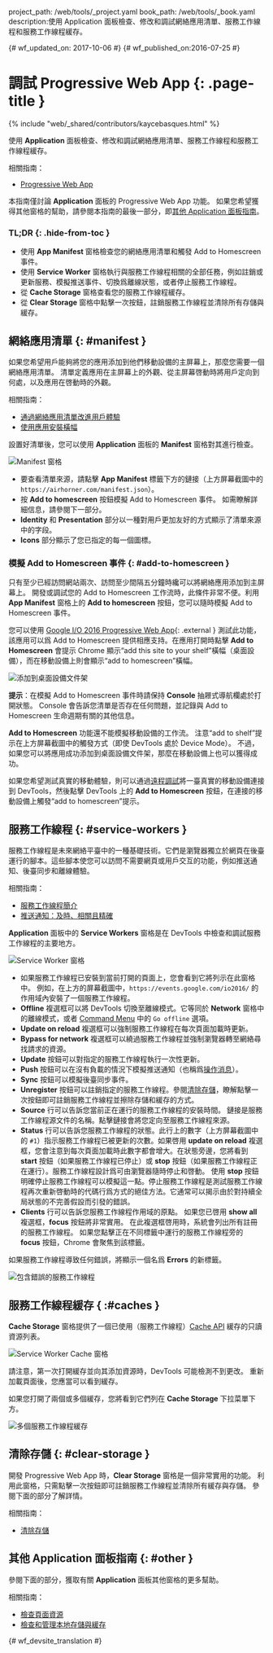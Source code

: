 project_path: /web/tools/_project.yaml
book_path: /web/tools/_book.yaml
description:使用 Application 面板檢查、修改和調試網絡應用清單、服務工作線程和服務工作線程緩存。

{# wf_updated_on: 2017-10-06 #}
{# wf_published_on:2016-07-25 #}

# 調試 Progressive Web App {: .page-title }

{% include "web/_shared/contributors/kaycebasques.html" %}

使用 <strong>Application</strong> 面板檢查、修改和調試網絡應用清單、服務工作線程和服務工作線程緩存。


相關指南： 

* [Progressive Web App](/web/progressive-web-apps)

本指南僅討論 **Application** 面板的 Progressive Web App 功能。
如果您希望獲得其他窗格的幫助，請參閱本指南的最後一部分，即[其他 Application 面板指南](#other)。




### TL;DR {: .hide-from-toc }
- 使用 <strong>App Manifest</strong> 窗格檢查您的網絡應用清單和觸發 Add to Homescreen 事件。
- 使用 <strong>Service Worker</strong> 窗格執行與服務工作線程相關的全部任務，例如註銷或更新服務、模擬推送事件、切換爲離線狀態，或者停止服務工作線程。
- 從 <strong>Cache Storage</strong> 窗格查看您的服務工作線程緩存。
- 從 <strong>Clear Storage</strong> 窗格中點擊一次按鈕，註銷服務工作線程並清除所有存儲與緩存。


## 網絡應用清單 {: #manifest }

如果您希望用戶能夠將您的應用添加到他們移動設備的主屏幕上，那麼您需要一個網絡應用清單。
清單定義應用在主屏幕上的外觀、從主屏幕啓動時將用戶定向到何處，以及應用在啓動時的外觀。



相關指南：

* [通過網絡應用清單改進用戶體驗](/web/fundamentals/web-app-manifest)
* [使用應用安裝橫幅](/web/fundamentals/app-install-banners)


設置好清單後，您可以使用 **Application** 面板的 **Manifest** 窗格對其進行檢查。


![Manifest 窗格][manifest]

* 要查看清單來源，請點擊 **App Manifest** 標籤下方的鏈接（上方屏幕截圖中的 `https://airhorner.com/manifest.json`）。
* 按 **Add to homescreen** 按鈕模擬 Add to Homescreen 事件。
如需瞭解詳細信息，請參閱下一部分。
* **Identity** 和 **Presentation** 部分以一種對用戶更加友好的方式顯示了清單來源中的字段。
* **Icons** 部分顯示了您已指定的每一個圖標。

[manifest]: images/manifest.png

### 模擬 Add to Homescreen 事件 {: #add-to-homescreen }

只有至少已經訪問網站兩次、訪問至少間隔五分鐘時纔可以將網絡應用添加到主屏幕上。
開發或調試您的 Add to Homescreen 工作流時，此條件非常不便。利用 **App Manifest** 窗格上的 **Add to homescreen** 按鈕，您可以隨時模擬 Add to Homescreen 事件。




您可以使用 [Google I/O 2016 Progressive Web App](https://events.google.com/io2016/){: .external } 測試此功能，該應用可以爲 Add to Homescreen 提供相應支持。在應用打開時點擊 **Add to Homescreen** 會提示 Chrome 顯示“add this site to your shelf”橫幅（桌面設備），而在移動設備上則會顯示“add to homescreen”橫幅。



![添加到桌面設備文件架][shelf]

**提示**：在模擬 Add to Homescreen 事件時請保持 **Console** 抽屜式導航欄處於打開狀態。
Console 會告訴您清單是否存在任何問題，並記錄與 Add to Homescreen 生命週期有關的其他信息。


**Add to Homescreen** 功能還不能模擬移動設備的工作流。
注意“add to shelf”提示在上方屏幕截圖中的觸發方式（即使 DevTools 處於 Device Mode）。
不過，如果您可以將應用成功添加到桌面設備文件架，那麼在移動設備上也可以獲得成功。



如果您希望測試真實的移動體驗，則可以通過[遠程調試][remote debugging]將一臺真實的移動設備連接到 DevTools，然後點擊 DevTools 上的 **Add to Homescreen** 按鈕，在連接的移動設備上觸發“add to homescreen”提示。



[shelf]: images/io.png
[remote debugging]: /web/tools/chrome-devtools/debug/remote-debugging/remote-debugging

## 服務工作線程 {: #service-workers }

服務工作線程是未來網絡平臺中的一種基礎技術。它們是瀏覽器獨立於網頁在後臺運行的腳本。這些腳本使您可以訪問不需要網頁或用戶交互的功能，例如推送通知、後臺同步和離線體驗。




相關指南：

* [服務工作線程簡介](/web/fundamentals/primers/service-worker)
* [推送通知：及時、相關且精確](/web/fundamentals/push-notifications)


**Application** 面板中的 **Service Workers** 窗格是在 DevTools 中檢查和調試服務工作線程的主要地方。


![Service Worker 窗格][sw]

* 如果服務工作線程已安裝到當前打開的頁面上，您會看到它將列示在此窗格中。
例如，在上方的屏幕截圖中，`https://events.google.com/io2016/` 的作用域內安裝了一個服務工作線程。
* **Offline** 複選框可以將 DevTools 切換至離線模式。它等同於 **Network** 窗格中的離線模式，或者 [Command Menu][cm] 中的 `Go offline` 選項。
* **Update on reload** 複選框可以強制服務工作線程在每次頁面加載時更新。
* **Bypass for network** 複選框可以繞過服務工作線程並強制瀏覽器轉至網絡尋找請求的資源。
* **Update** 按鈕可以對指定的服務工作線程執行一次性更新。
* **Push** 按鈕可以在沒有負載的情況下模擬推送通知（也稱爲[操作消息][tickle]）。
* **Sync** 按鈕可以模擬後臺同步事件。
* **Unregister** 按鈕可以註銷指定的服務工作線程。參閱[清除存儲](#clear-storage)，瞭解點擊一次按鈕即可註銷服務工作線程並擦除存儲和緩存的方式。
* **Source** 行可以告訴您當前正在運行的服務工作線程的安裝時間。
鏈接是服務工作線程源文件的名稱。點擊鏈接會將您定向至服務工作線程來源。
* **Status** 行可以告訴您服務工作線程的狀態。此行上的數字（上方屏幕截圖中的 `#1`）指示服務工作線程已被更新的次數。如果啓用 **update on reload** 複選框，您會注意到每次頁面加載時此數字都會增大。在狀態旁邊，您將看到 **start** 按鈕（如果服務工作線程已停止）或 **stop** 按鈕（如果服務工作線程正在運行）。服務工作線程設計爲可由瀏覽器隨時停止和啓動。
使用 **stop** 按鈕明確停止服務工作線程可以模擬這一點。停止服務工作線程是測試服務工作線程再次重新啓動時的代碼行爲方式的絕佳方法。它通常可以揭示由於對持續全局狀態的不完善假設而引發的錯誤。
* **Clients** 行可以告訴您服務工作線程作用域的原點。
如果您已啓用 **show all** 複選框，**focus** 按鈕將非常實用。
在此複選框啓用時，系統會列出所有註冊的服務工作線程。
如果您點擊正在不同標籤中運行的服務工作線程旁的 **focus** 按鈕，Chrome 會聚焦到該標籤。


如果服務工作線程導致任何錯誤，將顯示一個名爲 **Errors** 的新標籤。


![包含錯誤的服務工作線程][errors]

[sw]: images/sw.png
[cm]: /web/tools/chrome-devtools/settings#command-menu
[tickle]: /web/fundamentals/push-notifications/how-push-works
[errors]: images/sw-error.png

## 服務工作線程緩存 { :#caches }

**Cache Storage** 窗格提供了一個已使用（服務工作線程）[Cache API][sw-cache] 緩存的只讀資源列表。


![Service Worker Cache 窗格][sw-cache-pane]

請注意，第一次打開緩存並向其添加資源時，DevTools 可能檢測不到更改。
重新加載頁面後，您應當可以看到緩存。

如果您打開了兩個或多個緩存，您將看到它們列在 **Cache Storage** 下拉菜單下方。


![多個服務工作線程緩存][multiple-caches]

[sw-cache]: https://developer.mozilla.org/en-US/docs/Web/API/Cache
[sw-cache-pane]: images/sw-cache.png
[multiple-caches]: images/multiple-caches.png

## 清除存儲 {: #clear-storage }

開發 Progressive Web App 時，**Clear Storage** 窗格是一個非常實用的功能。
利用此窗格，只需點擊一次按鈕即可註銷服務工作線程並清除所有緩存與存儲。
參閱下面的部分了解詳情。


相關指南：

* [清除存儲](/web/tools/chrome-devtools/iterate/manage-data/local-storage#clear-storage)


## 其他 Application 面板指南 {: #other }

參閱下面的部分，獲取有關 **Application** 面板其他窗格的更多幫助。


相關指南：

* [檢查頁面資源](/web/tools/chrome-devtools/iterate/manage-data/page-resources)
* [檢查和管理本地存儲與緩存](/web/tools/chrome-devtools/iterate/manage-data/local-storage)



{# wf_devsite_translation #}
